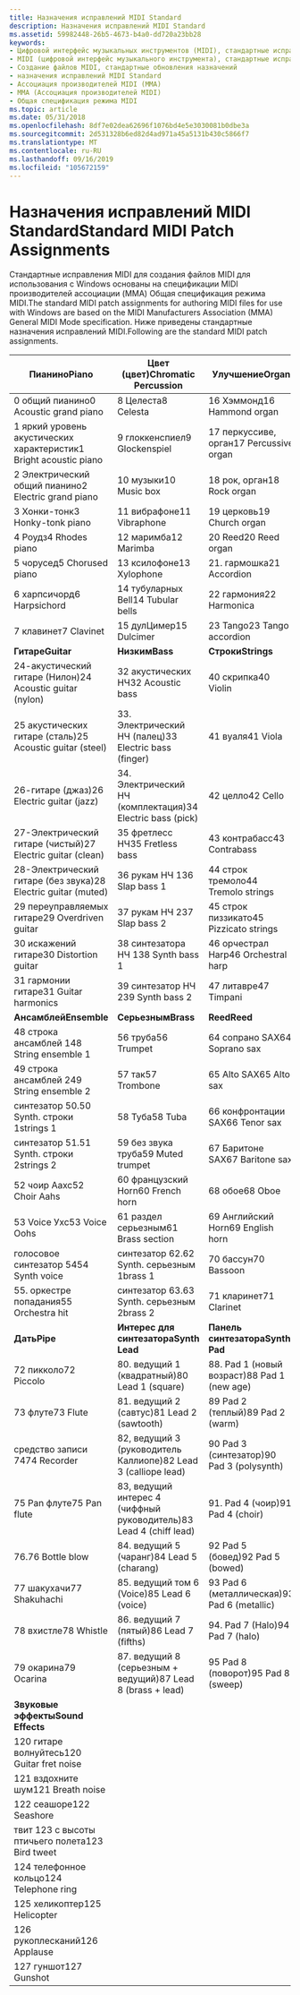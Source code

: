```yaml
---
title: Назначения исправлений MIDI Standard
description: Назначения исправлений MIDI Standard
ms.assetid: 59982448-26b5-4673-b4a0-dd720a23bb28
keywords:
- Цифровой интерфейс музыкальных инструментов (MIDI), стандартные исправления
- MIDI (цифровой интерфейс музыкального инструмента), стандартные исправления
- Создание файлов MIDI, стандартные обновления назначений
- назначения исправлений MIDI Standard
- Ассоциация производителей MIDI (MMA)
- MMA (Ассоциация производителей MIDI)
- Общая спецификация режима MIDI
ms.topic: article
ms.date: 05/31/2018
ms.openlocfilehash: 8df7e02dea62696f1076bd4e5e3030081b0dbe3a
ms.sourcegitcommit: 2d531328b6ed82d4ad971a45a5131b430c5866f7
ms.translationtype: MT
ms.contentlocale: ru-RU
ms.lasthandoff: 09/16/2019
ms.locfileid: "105672159"
---
```

# <a name="standard-midi-patch-assignments"></a><span data-ttu-id="fe057-110">Назначения исправлений MIDI Standard</span><span class="sxs-lookup"><span data-stu-id="fe057-110">Standard MIDI Patch Assignments</span></span>

<span data-ttu-id="fe057-111">Стандартные исправления MIDI для создания файлов MIDI для использования с Windows основаны на спецификации MIDI производителей ассоциации (MMA) Общая спецификация режима MIDI.</span><span class="sxs-lookup"><span data-stu-id="fe057-111">The standard MIDI patch assignments for authoring MIDI files for use with Windows are based on the MIDI Manufacturers Association (MMA) General MIDI Mode specification.</span></span> <span data-ttu-id="fe057-112">Ниже приведены стандартные назначения исправлений MIDI.</span><span class="sxs-lookup"><span data-stu-id="fe057-112">Following are the standard MIDI patch assignments.</span></span>



| <span data-ttu-id="fe057-113">Пианино</span><span class="sxs-lookup"><span data-stu-id="fe057-113">Piano</span></span>                      | <span data-ttu-id="fe057-114">Цвет (цвет)</span><span class="sxs-lookup"><span data-stu-id="fe057-114">Chromatic Percussion</span></span>      | <span data-ttu-id="fe057-115">Улучшение</span><span class="sxs-lookup"><span data-stu-id="fe057-115">Organ</span></span>                |
|----------------------------|---------------------------|----------------------|
| <span data-ttu-id="fe057-116">0 общий пианино</span><span class="sxs-lookup"><span data-stu-id="fe057-116">0 Acoustic grand piano</span></span>     | <span data-ttu-id="fe057-117">8 Целеста</span><span class="sxs-lookup"><span data-stu-id="fe057-117">8 Celesta</span></span>                 | <span data-ttu-id="fe057-118">16 Хэммонд</span><span class="sxs-lookup"><span data-stu-id="fe057-118">16 Hammond organ</span></span>     |
| <span data-ttu-id="fe057-119">1 яркий уровень акустических характеристик</span><span class="sxs-lookup"><span data-stu-id="fe057-119">1 Bright acoustic piano</span></span>    | <span data-ttu-id="fe057-120">9 глоккенспиел</span><span class="sxs-lookup"><span data-stu-id="fe057-120">9 Glockenspiel</span></span>            | <span data-ttu-id="fe057-121">17 перкуссиве, орган</span><span class="sxs-lookup"><span data-stu-id="fe057-121">17 Percussive organ</span></span>  |
| <span data-ttu-id="fe057-122">2 Электрический общий пианино</span><span class="sxs-lookup"><span data-stu-id="fe057-122">2 Electric grand piano</span></span>     | <span data-ttu-id="fe057-123">10 музыки</span><span class="sxs-lookup"><span data-stu-id="fe057-123">10 Music box</span></span>              | <span data-ttu-id="fe057-124">18 рок, орган</span><span class="sxs-lookup"><span data-stu-id="fe057-124">18 Rock organ</span></span>        |
| <span data-ttu-id="fe057-125">3 Хонки-тонк</span><span class="sxs-lookup"><span data-stu-id="fe057-125">3 Honky-tonk piano</span></span>         | <span data-ttu-id="fe057-126">11 вибрафоне</span><span class="sxs-lookup"><span data-stu-id="fe057-126">11 Vibraphone</span></span>             | <span data-ttu-id="fe057-127">19 церковь</span><span class="sxs-lookup"><span data-stu-id="fe057-127">19 Church organ</span></span>      |
| <span data-ttu-id="fe057-128">4 Роудз</span><span class="sxs-lookup"><span data-stu-id="fe057-128">4 Rhodes piano</span></span>             | <span data-ttu-id="fe057-129">12 маримба</span><span class="sxs-lookup"><span data-stu-id="fe057-129">12 Marimba</span></span>                | <span data-ttu-id="fe057-130">20 Reed</span><span class="sxs-lookup"><span data-stu-id="fe057-130">20 Reed organ</span></span>        |
| <span data-ttu-id="fe057-131">5 чорусед</span><span class="sxs-lookup"><span data-stu-id="fe057-131">5 Chorused piano</span></span>           | <span data-ttu-id="fe057-132">13 ксилофоне</span><span class="sxs-lookup"><span data-stu-id="fe057-132">13 Xylophone</span></span>              | <span data-ttu-id="fe057-133">21. гармошка</span><span class="sxs-lookup"><span data-stu-id="fe057-133">21 Accordion</span></span>         |
| <span data-ttu-id="fe057-134">6 харпсичорд</span><span class="sxs-lookup"><span data-stu-id="fe057-134">6 Harpsichord</span></span>              | <span data-ttu-id="fe057-135">14 тубуларных Bell</span><span class="sxs-lookup"><span data-stu-id="fe057-135">14 Tubular bells</span></span>          | <span data-ttu-id="fe057-136">22 гармония</span><span class="sxs-lookup"><span data-stu-id="fe057-136">22 Harmonica</span></span>         |
| <span data-ttu-id="fe057-137">7 клавинет</span><span class="sxs-lookup"><span data-stu-id="fe057-137">7 Clavinet</span></span>                 | <span data-ttu-id="fe057-138">15 дулЦимер</span><span class="sxs-lookup"><span data-stu-id="fe057-138">15 Dulcimer</span></span>               | <span data-ttu-id="fe057-139">23 Tango</span><span class="sxs-lookup"><span data-stu-id="fe057-139">23 Tango accordion</span></span>   |
| <span data-ttu-id="fe057-140">**Гитаре**</span><span class="sxs-lookup"><span data-stu-id="fe057-140">**Guitar**</span></span>                 | <span data-ttu-id="fe057-141">**Низким**</span><span class="sxs-lookup"><span data-stu-id="fe057-141">**Bass**</span></span>                  | <span data-ttu-id="fe057-142">**Строки**</span><span class="sxs-lookup"><span data-stu-id="fe057-142">**Strings**</span></span>          |
| <span data-ttu-id="fe057-143">24-акустический гитаре (Нилон)</span><span class="sxs-lookup"><span data-stu-id="fe057-143">24 Acoustic guitar (nylon)</span></span> | <span data-ttu-id="fe057-144">32 акустических НЧ</span><span class="sxs-lookup"><span data-stu-id="fe057-144">32 Acoustic bass</span></span>          | <span data-ttu-id="fe057-145">40 скрипка</span><span class="sxs-lookup"><span data-stu-id="fe057-145">40 Violin</span></span>            |
| <span data-ttu-id="fe057-146">25 акустических гитаре (сталь)</span><span class="sxs-lookup"><span data-stu-id="fe057-146">25 Acoustic guitar (steel)</span></span> | <span data-ttu-id="fe057-147">33. Электрический НЧ (палец)</span><span class="sxs-lookup"><span data-stu-id="fe057-147">33 Electric bass (finger)</span></span> | <span data-ttu-id="fe057-148">41 вуаля</span><span class="sxs-lookup"><span data-stu-id="fe057-148">41 Viola</span></span>             |
| <span data-ttu-id="fe057-149">26-гитаре (джаз)</span><span class="sxs-lookup"><span data-stu-id="fe057-149">26 Electric guitar (jazz)</span></span>  | <span data-ttu-id="fe057-150">34. Электрический НЧ (комплектация)</span><span class="sxs-lookup"><span data-stu-id="fe057-150">34 Electric bass (pick)</span></span>   | <span data-ttu-id="fe057-151">42 целло</span><span class="sxs-lookup"><span data-stu-id="fe057-151">42 Cello</span></span>             |
| <span data-ttu-id="fe057-152">27-Электрический гитаре (чистый)</span><span class="sxs-lookup"><span data-stu-id="fe057-152">27 Electric guitar (clean)</span></span> | <span data-ttu-id="fe057-153">35 фретлесс НЧ</span><span class="sxs-lookup"><span data-stu-id="fe057-153">35 Fretless bass</span></span>          | <span data-ttu-id="fe057-154">43 контрабасс</span><span class="sxs-lookup"><span data-stu-id="fe057-154">43 Contrabass</span></span>        |
| <span data-ttu-id="fe057-155">28-Электрический гитаре (без звука)</span><span class="sxs-lookup"><span data-stu-id="fe057-155">28 Electric guitar (muted)</span></span> | <span data-ttu-id="fe057-156">36 рукам НЧ 1</span><span class="sxs-lookup"><span data-stu-id="fe057-156">36 Slap bass 1</span></span>            | <span data-ttu-id="fe057-157">44 строк тремоло</span><span class="sxs-lookup"><span data-stu-id="fe057-157">44 Tremolo strings</span></span>   |
| <span data-ttu-id="fe057-158">29 переуправляемых гитаре</span><span class="sxs-lookup"><span data-stu-id="fe057-158">29 Overdriven guitar</span></span>       | <span data-ttu-id="fe057-159">37 рукам НЧ 2</span><span class="sxs-lookup"><span data-stu-id="fe057-159">37 Slap bass 2</span></span>            | <span data-ttu-id="fe057-160">45 строк пиззикато</span><span class="sxs-lookup"><span data-stu-id="fe057-160">45 Pizzicato strings</span></span> |
| <span data-ttu-id="fe057-161">30 искажений гитаре</span><span class="sxs-lookup"><span data-stu-id="fe057-161">30 Distortion guitar</span></span>       | <span data-ttu-id="fe057-162">38 синтезатора НЧ 1</span><span class="sxs-lookup"><span data-stu-id="fe057-162">38 Synth bass 1</span></span>           | <span data-ttu-id="fe057-163">46 орчестрал Harp</span><span class="sxs-lookup"><span data-stu-id="fe057-163">46 Orchestral harp</span></span>   |
| <span data-ttu-id="fe057-164">31 гармонии гитаре</span><span class="sxs-lookup"><span data-stu-id="fe057-164">31 Guitar harmonics</span></span>        | <span data-ttu-id="fe057-165">39 синтезатор НЧ 2</span><span class="sxs-lookup"><span data-stu-id="fe057-165">39 Synth bass 2</span></span>           | <span data-ttu-id="fe057-166">47 литавре</span><span class="sxs-lookup"><span data-stu-id="fe057-166">47 Timpani</span></span>           |
| <span data-ttu-id="fe057-167">**Ансамблей**</span><span class="sxs-lookup"><span data-stu-id="fe057-167">**Ensemble**</span></span>               | <span data-ttu-id="fe057-168">**Серьезным**</span><span class="sxs-lookup"><span data-stu-id="fe057-168">**Brass**</span></span>                 | <span data-ttu-id="fe057-169">**Reed**</span><span class="sxs-lookup"><span data-stu-id="fe057-169">**Reed**</span></span>             |
| <span data-ttu-id="fe057-170">48 строка ансамблей 1</span><span class="sxs-lookup"><span data-stu-id="fe057-170">48 String ensemble 1</span></span>       | <span data-ttu-id="fe057-171">56 труба</span><span class="sxs-lookup"><span data-stu-id="fe057-171">56 Trumpet</span></span>                | <span data-ttu-id="fe057-172">64 сопрано SAX</span><span class="sxs-lookup"><span data-stu-id="fe057-172">64 Soprano sax</span></span>       |
| <span data-ttu-id="fe057-173">49 строка ансамблей 2</span><span class="sxs-lookup"><span data-stu-id="fe057-173">49 String ensemble 2</span></span>       | <span data-ttu-id="fe057-174">57 так</span><span class="sxs-lookup"><span data-stu-id="fe057-174">57 Trombone</span></span>               | <span data-ttu-id="fe057-175">65 Alto SAX</span><span class="sxs-lookup"><span data-stu-id="fe057-175">65 Alto sax</span></span>          |
| <span data-ttu-id="fe057-176">синтезатор 50.</span><span class="sxs-lookup"><span data-stu-id="fe057-176">50 Synth.</span></span> <span data-ttu-id="fe057-177">строки 1</span><span class="sxs-lookup"><span data-stu-id="fe057-177">strings 1</span></span>        | <span data-ttu-id="fe057-178">58 Туба</span><span class="sxs-lookup"><span data-stu-id="fe057-178">58 Tuba</span></span>                   | <span data-ttu-id="fe057-179">66 конфронтации SAX</span><span class="sxs-lookup"><span data-stu-id="fe057-179">66 Tenor sax</span></span>         |
| <span data-ttu-id="fe057-180">синтезатор 51.</span><span class="sxs-lookup"><span data-stu-id="fe057-180">51 Synth.</span></span> <span data-ttu-id="fe057-181">строки 2</span><span class="sxs-lookup"><span data-stu-id="fe057-181">strings 2</span></span>        | <span data-ttu-id="fe057-182">59 без звука труба</span><span class="sxs-lookup"><span data-stu-id="fe057-182">59 Muted trumpet</span></span>          | <span data-ttu-id="fe057-183">67 Баритоне SAX</span><span class="sxs-lookup"><span data-stu-id="fe057-183">67 Baritone sax</span></span>      |
| <span data-ttu-id="fe057-184">52 чоир Аахс</span><span class="sxs-lookup"><span data-stu-id="fe057-184">52 Choir Aahs</span></span>              | <span data-ttu-id="fe057-185">60 французский Horn</span><span class="sxs-lookup"><span data-stu-id="fe057-185">60 French horn</span></span>            | <span data-ttu-id="fe057-186">68 обое</span><span class="sxs-lookup"><span data-stu-id="fe057-186">68 Oboe</span></span>              |
| <span data-ttu-id="fe057-187">53 Voice Ухс</span><span class="sxs-lookup"><span data-stu-id="fe057-187">53 Voice Oohs</span></span>              | <span data-ttu-id="fe057-188">61 раздел серьезным</span><span class="sxs-lookup"><span data-stu-id="fe057-188">61 Brass section</span></span>          | <span data-ttu-id="fe057-189">69 Английский Horn</span><span class="sxs-lookup"><span data-stu-id="fe057-189">69 English horn</span></span>      |
| <span data-ttu-id="fe057-190">голосовое синтезатор 54</span><span class="sxs-lookup"><span data-stu-id="fe057-190">54 Synth voice</span></span>             | <span data-ttu-id="fe057-191">синтезатор 62.</span><span class="sxs-lookup"><span data-stu-id="fe057-191">62 Synth.</span></span> <span data-ttu-id="fe057-192">серьезным 1</span><span class="sxs-lookup"><span data-stu-id="fe057-192">brass 1</span></span>         | <span data-ttu-id="fe057-193">70 бассун</span><span class="sxs-lookup"><span data-stu-id="fe057-193">70 Bassoon</span></span>           |
| <span data-ttu-id="fe057-194">55. оркестре попадания</span><span class="sxs-lookup"><span data-stu-id="fe057-194">55 Orchestra hit</span></span>           | <span data-ttu-id="fe057-195">синтезатор 63.</span><span class="sxs-lookup"><span data-stu-id="fe057-195">63 Synth.</span></span> <span data-ttu-id="fe057-196">серьезным 2</span><span class="sxs-lookup"><span data-stu-id="fe057-196">brass 2</span></span>         | <span data-ttu-id="fe057-197">71 кларинет</span><span class="sxs-lookup"><span data-stu-id="fe057-197">71 Clarinet</span></span>          |
| <span data-ttu-id="fe057-198">**Дать**</span><span class="sxs-lookup"><span data-stu-id="fe057-198">**Pipe**</span></span>                   | <span data-ttu-id="fe057-199">**Интерес для синтезатора**</span><span class="sxs-lookup"><span data-stu-id="fe057-199">**Synth Lead**</span></span>            | <span data-ttu-id="fe057-200">**Панель синтезатора**</span><span class="sxs-lookup"><span data-stu-id="fe057-200">**Synth Pad**</span></span>        |
| <span data-ttu-id="fe057-201">72 пикколо</span><span class="sxs-lookup"><span data-stu-id="fe057-201">72 Piccolo</span></span>                 | <span data-ttu-id="fe057-202">80. ведущий 1 (квадратный)</span><span class="sxs-lookup"><span data-stu-id="fe057-202">80 Lead 1 (square)</span></span>        | <span data-ttu-id="fe057-203">88. Pad 1 (новый возраст)</span><span class="sxs-lookup"><span data-stu-id="fe057-203">88 Pad 1 (new age)</span></span>   |
| <span data-ttu-id="fe057-204">73 флуте</span><span class="sxs-lookup"><span data-stu-id="fe057-204">73 Flute</span></span>                   | <span data-ttu-id="fe057-205">81. ведущий 2 (савтус)</span><span class="sxs-lookup"><span data-stu-id="fe057-205">81 Lead 2 (sawtooth)</span></span>      | <span data-ttu-id="fe057-206">89 Pad 2 (теплый)</span><span class="sxs-lookup"><span data-stu-id="fe057-206">89 Pad 2 (warm)</span></span>      |
| <span data-ttu-id="fe057-207">средство записи 74</span><span class="sxs-lookup"><span data-stu-id="fe057-207">74 Recorder</span></span>                | <span data-ttu-id="fe057-208">82, ведущий 3 (руководитель Каллиопе)</span><span class="sxs-lookup"><span data-stu-id="fe057-208">82 Lead 3 (calliope lead)</span></span> | <span data-ttu-id="fe057-209">90 Pad 3 (синтезатор)</span><span class="sxs-lookup"><span data-stu-id="fe057-209">90 Pad 3 (polysynth)</span></span> |
| <span data-ttu-id="fe057-210">75 Pan флуте</span><span class="sxs-lookup"><span data-stu-id="fe057-210">75 Pan flute</span></span>               | <span data-ttu-id="fe057-211">83, ведущий интерес 4 (чиффный руководитель)</span><span class="sxs-lookup"><span data-stu-id="fe057-211">83 Lead 4 (chiff lead)</span></span>    | <span data-ttu-id="fe057-212">91. Pad 4 (чоир)</span><span class="sxs-lookup"><span data-stu-id="fe057-212">91 Pad 4 (choir)</span></span>     |
| <span data-ttu-id="fe057-213">76.</span><span class="sxs-lookup"><span data-stu-id="fe057-213">76 Bottle blow</span></span>             | <span data-ttu-id="fe057-214">84. ведущий 5 (чаранг)</span><span class="sxs-lookup"><span data-stu-id="fe057-214">84 Lead 5 (charang)</span></span>       | <span data-ttu-id="fe057-215">92 Pad 5 (бовед)</span><span class="sxs-lookup"><span data-stu-id="fe057-215">92 Pad 5 (bowed)</span></span>     |
| <span data-ttu-id="fe057-216">77 шакухачи</span><span class="sxs-lookup"><span data-stu-id="fe057-216">77 Shakuhachi</span></span>              | <span data-ttu-id="fe057-217">85. ведущий том 6 (Voice)</span><span class="sxs-lookup"><span data-stu-id="fe057-217">85 Lead 6 (voice)</span></span>         | <span data-ttu-id="fe057-218">93 Pad 6 (металлическая)</span><span class="sxs-lookup"><span data-stu-id="fe057-218">93 Pad 6 (metallic)</span></span>  |
| <span data-ttu-id="fe057-219">78 вхистле</span><span class="sxs-lookup"><span data-stu-id="fe057-219">78 Whistle</span></span>                 | <span data-ttu-id="fe057-220">86. ведущий 7 (пятый)</span><span class="sxs-lookup"><span data-stu-id="fe057-220">86 Lead 7 (fifths)</span></span>        | <span data-ttu-id="fe057-221">94. Pad 7 (Halo)</span><span class="sxs-lookup"><span data-stu-id="fe057-221">94 Pad 7 (halo)</span></span>      |
| <span data-ttu-id="fe057-222">79 окарина</span><span class="sxs-lookup"><span data-stu-id="fe057-222">79 Ocarina</span></span>                 | <span data-ttu-id="fe057-223">87. ведущий 8 (серьезным + ведущий)</span><span class="sxs-lookup"><span data-stu-id="fe057-223">87 Lead 8 (brass + lead)</span></span>  | <span data-ttu-id="fe057-224">95 Pad 8 (поворот)</span><span class="sxs-lookup"><span data-stu-id="fe057-224">95 Pad 8 (sweep)</span></span>     |
| <span data-ttu-id="fe057-225">**Звуковые эффекты**</span><span class="sxs-lookup"><span data-stu-id="fe057-225">**Sound Effects**</span></span>          |                           |                      |
| <span data-ttu-id="fe057-226">120 гитаре волнуйтесь</span><span class="sxs-lookup"><span data-stu-id="fe057-226">120 Guitar fret noise</span></span>      |                           |                      |
| <span data-ttu-id="fe057-227">121 вздохните шум</span><span class="sxs-lookup"><span data-stu-id="fe057-227">121 Breath noise</span></span>           |                           |                      |
| <span data-ttu-id="fe057-228">122 сеашоре</span><span class="sxs-lookup"><span data-stu-id="fe057-228">122 Seashore</span></span>               |                           |                      |
| <span data-ttu-id="fe057-229">твит 123 с высоты птичьего полета</span><span class="sxs-lookup"><span data-stu-id="fe057-229">123 Bird tweet</span></span>             |                           |                      |
| <span data-ttu-id="fe057-230">124 телефонное кольцо</span><span class="sxs-lookup"><span data-stu-id="fe057-230">124 Telephone ring</span></span>         |                           |                      |
| <span data-ttu-id="fe057-231">125 хеликоптер</span><span class="sxs-lookup"><span data-stu-id="fe057-231">125 Helicopter</span></span>             |                           |                      |
| <span data-ttu-id="fe057-232">126 рукоплесканий</span><span class="sxs-lookup"><span data-stu-id="fe057-232">126 Applause</span></span>               |                           |                      |
| <span data-ttu-id="fe057-233">127 гуншот</span><span class="sxs-lookup"><span data-stu-id="fe057-233">127 Gunshot</span></span>                |                           |                      |



 

 

 




